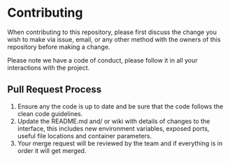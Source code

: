 # Contributing

When contributing to this repository, please first discuss the change you wish to make via issue,
email, or any other method with the owners of this repository before making a change. 

Please note we have a code of conduct, please follow it in all your interactions with the project.

## Pull Request Process

1. Ensure any the code is up to date and be sure that the code follows the clean code guidelines.
2. Update the README.md and/ or wiki with details of changes to the interface, this includes new environment 
   variables, exposed ports, useful file locations and container parameters.
4. Your merge request will be reviewed by the team and if everything is in order it will get merged.
